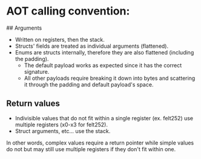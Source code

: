 # AOT calling convention:

## Arguments

  - Written on registers, then the stack.
  - Structs' fields are treated as individual arguments (flattened).
  - Enums are structs internally, therefore they are also flattened (including the padding).
    - The default payload works as expected since it has the correct signature.
    - All other payloads require breaking it down into bytes and scattering it through the padding
      and default payload's space.

## Return values

  - Indivisible values that do not fit within a single register (ex. felt252) use multiple registers
    (x0-x3 for felt252).
  - Struct arguments, etc... use the stack.

In other words, complex values require a return pointer while simple values do not but may still use
multiple registers if they don't fit within one.
